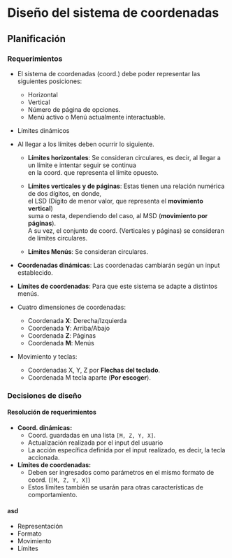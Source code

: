# Diseño del sistema de coordenadas

## Planificación

### Requerimientos

* El sistema de coordenadas (coord.) debe poder representar las siguientes posiciones:
  * Horizontal
  * Vertical
  * Número de página de opciones.
  * Menú activo o Menú actualmente interactuable.
* Límites dinámicos
* Al llegar a los límites deben ocurrir lo siguiente.
  * **Límites horizontales**: Se consideran circulares, es decir, al llegar a un límite e intentar seguir se continua <br>
                              en la coord. que representa el límite opuesto.

  * **Límites verticales y de páginas**: Estas tienen una relación numérica de dos dígitos, en donde, <br> 
                                         el LSD (Dígito de menor valor, que representa el **movimiento vertical**) <br>
                                         suma o resta, dependiendo del caso, al MSD (**movimiento por páginas**). <br>
                                         A su vez, el conjunto de coord. (Verticales y páginas) se consideran de límites circulares.

  * **Límites Menús**: Se consideran circulares.

* **Coordenadas dinámicas**: Las coordenadas cambiarán según un input establecido.
* **Límites de coordenadas**: Para que este sistema se adapte a distintos menús.
* Cuatro dimensiones de coordenadas: 
  * Coordenada **X**: Derecha/Izquierda
  * Coordenada **Y**: Arriba/Abajo
  * Coordenada **Z**: Páginas
  * Coordenada **M**: Menús
* Movimiento y teclas:
  * Coordenadas X, Y, Z por **Flechas del teclado**.
  * Coordenada M tecla aparte (**Por escoger**).


### Decisiones de diseño

#### Resolución de requerimientos
* **Coord. dinámicas:**
  * Coord. guardadas en una lista `[M, Z, Y, X]`.
  * Actualización realizada por el input del usuario
  * La acción específica definida por el input realizado, es decir, la tecla accionada.
* **Límites de coordenadas:**
  * Deben ser ingresados como parámetros en el mismo formato de coord. (`[M, Z, Y, X]`)
  * Estos límites también se usarán para otras características de comportamiento.

#### asd

* Representación
* Formato
* Movimiento
* Límites
